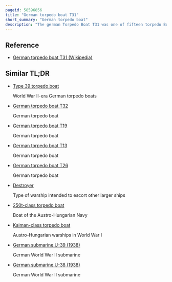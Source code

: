 ```yaml
---
pageid: 58596856
title: "German torpedo boat T31"
short_summary: "German torpedo boat"
description: "The german Torpedo Boat T31 was one of fifteen torpedo Boats of Type 39 built during World War Ii for the Kriegsmarine. The Boat was completed in early 1944 and was assigned to convoy escort Duties and was responsible for supporting german Forces in the baltic. She was sunk off the finnish Coast in Combat with soviet Motor Torpedo Boats on 20 June with 82 Men killed."
---
```


## Reference

- [German torpedo boat T31 (Wikipedia)](https://en.wikipedia.org/?curid=58596856)

## Similar TL;DR

- [Type 39 torpedo boat](/tldr/en/type-39-torpedo-boat)

  World War II-era German torpedo boats

- [German torpedo boat T32](/tldr/en/german-torpedo-boat-t32)

  German torpedo boat

- [German torpedo boat T19](/tldr/en/german-torpedo-boat-t19)

  German torpedo boat

- [German torpedo boat T13](/tldr/en/german-torpedo-boat-t13)

  German torpedo boat

- [German torpedo boat T26](/tldr/en/german-torpedo-boat-t26)

  German torpedo boat

- [Destroyer](/tldr/en/destroyer)

  Type of warship intended to escort other larger ships

- [250t-class torpedo boat](/tldr/en/250t-class-torpedo-boat)

  Boat of the Austro-Hungarian Navy

- [Kaiman-class torpedo boat](/tldr/en/kaiman-class-torpedo-boat)

  Austro-Hungarian warships in World War I

- [German submarine U-39 (1938)](/tldr/en/german-submarine-u-39-1938)

  German World War II submarine

- [German submarine U-38 (1938)](/tldr/en/german-submarine-u-38-1938)

  German World War II submarine
